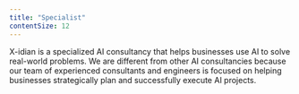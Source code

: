 ```yaml
---
title: "Specialist"
contentSize: 12
---
```


X-idian is a specialized AI consultancy that helps businesses use AI to solve real-world 
problems. We are different from other AI consultancies because our team of experienced 
consultants and engineers is focused on helping businesses strategically plan and 
successfully execute AI projects.
